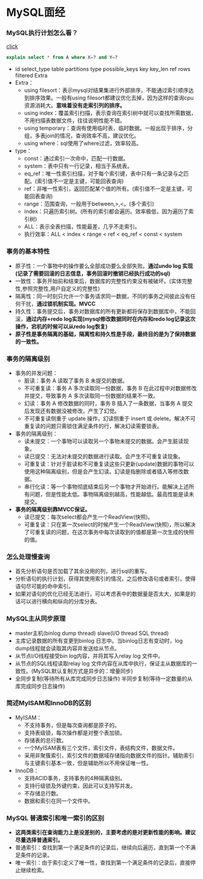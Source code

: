 # MySQL面经
### MySQL执行计划怎么看？
[click](https://nyimac.gitee.io/2020/08/16/MySQL%E9%AB%98%E7%BA%A7/) 
```sql
explain select * from A where X=? and Y=?
```
- id select_type table partitions type possible_keys key key_len ref rows filtered Extra
- Extra：
    - using filesort：表示mysql对结果集进行外部排序，不能通过索引顺序达到排序效果。一般有using filesort都建议优化去掉，因为这样的查询cpu资源消耗大。**意味着没有走索引列的排序。**
    - using index：覆盖索引扫描，表示查询在索引树中就可以查找所需数据，不用扫描表数据文件，往往说明性能不错。
    - using temporary：查询有使用临时表，临时数据。一般出现于排序，分组，多表join的情况，查询效率不高，建议优化。
    - using where：sql使用了where过滤，效率较高。
- type：
    - const：通过索引一次命中，匹配一行数据。
    - system：表中只有一行记录，相当于系统表。
    - eq_ref：唯一性索引扫描，对于每个索引键，表中只有一条记录与之匹配。(索引值不一定是主键，可能回表查询)
    - ref：非唯一性索引，返回匹配某个值的所有。(索引值不一定是主键，可能回表查询)
    - range：范围查询，一般用于between,>,<。(多个索引)
    - index：只遍历索引树。(所有的索引都会遍历。效率极低，因为遍历了索引树)
    - ALL：表示全表扫描，性能最差，几乎不走索引。
    - 执行效率：ALL < index < range < ref < eq_ref < const < system
### 事务的基本特性
- 原子性：一个事物中的操作要么全部成功要么全部失败。**通过undo log 实现(记录了需要回滚的日志信息，事务回滚时撤销已经执行成功的sql)**
- 一致性：事务开始前和结束后，数据库的完整性约束没有被破坏。(实体完整性,参照完整性,用户自定义的完整性)
- 隔离性：同一时刻只允许一个事务请求同一数据，不同的事务之间彼此没有任何干扰，**通过锁机制实现。MVCC**
- 持久性：事务提交后，事务对数据库的所有更新都将保存到数据库中，不能回滚，**通过内存+redo log实现(mysql修改数据同时在内存和redo log记录这次操作，宕机的时候可以从redo log恢复)**
- **原子性是事务隔离的基础，隔离性和持久性是手段，最终目的是为了保持数据的一致性。**
### 事务的隔离级别
- 事务的并发问题：
    - 脏读：事务 A 读取了事务 B 未提交的数据。
    - 不可重复读：事务 A 多次读取同一份数据，事务 B 在此过程中对数据修改并提交，导致事务 A 多次读取同一份数据的结果不一致。
    - 幻读：事务 A 修改数据的同时，事务 B 插入了一条数据，当事务 A 提交后发现还有数据没被修改，产生了幻觉。
    - 不可重复读侧重于 update 操作，幻读侧重于 insert 或 delete。解决不可重复读的问题只需锁住满足条件的行，解决幻读需要锁表。
- 事务的隔离级别：
    - 读未提交：一个事物可以读取另一个事物未提交的数据。会产生脏读现象。
    - 读已提交：无法对未提交的数据进行读取。会产生不可重复读现象。
    - 可重复读：针对于脏读和不可重复读这些只更新(update)数据的事物可以使用这种隔离级别，但是会产生幻读。幻读是指删除或者插入等修改数据。
    - 串行化读：等一个事物彻底结束后另一个事物才开始进行。能解决上述所有问题，但是性能太低。事物隔离级别越高，性能越低。最高性能是读未提交。
- **事务的隔离级别靠MVCC保证。**
    - 读已提交：每次select都会产生一个ReadView(快照)。
    - 可重复读：只在第一次select的时候产生一个ReadView(快照)，所以解决了可重复读的问题，在这次事务中每次读取到的值都是第一次生成的快照的值。
### 怎么处理慢查询
- 首先分析语句是否加载了其余没用的列，进行sql的重写。
- 分析语句的执行计划，获得其使用索引的情况，之后修改语句或者索引，使得语句尽可能的命中索引。
- 如果对语句的优化已经无法进行，可以考虑表中的数据量是否太大，如果是的话可以进行横向和纵向的分库分表。
### MySQL主从同步原理
- master主机(binlog dump thread) slave(I/O thread SQL thread)
- 主库记录数据的所有变更到binlog 日志中。当binlog日志有变动时，log dump线程就会读取其内容并发送给从节点。
- 从节点I/O线程接受bin log内容，并将其写入relay log 文件中。
- 从节点的SQL线程读取relay log 文件内容在从库中执行，保证主从数据库的一致性。(MySQL默认复制方式是异步的：增量同步)
- 全同步复制(等待所有从库完成同步日志操作) 半同步复制(等待一定数量的从库完成同步日志操作)
### 简述MyISAM和InnoDB的区别
- MyISAM：
  - 不支持事务，但是每次查询都是原子的。
  - 支持表级锁，每次操作都是对整个表加锁。
  - 存储表的总行数。
  - 一个MyISAM表有三个文件，索引文件，表结构文件，数据文件。
  - 采用非聚簇索引，索引文件的数据域存储指向数据文件的指针。辅助索引与主键索引基本一致，但是辅助所以不用保证唯一性。
- InnoDB：
  - 支持ACID事务，支持事务的4种隔离级别。
  - 支持行级锁及外键约束，因此可以支持写并发。
  - 不存储总行数。
  - 数据和索引在同一个文件中。
### MySQL 普通索引和唯一索引的区别
- **这两类索引在查询能力上是没差别的，主要考虑的是对更新性能的影响。建议尽量选择普通索引。**
- 普通索引：查找到第一个满足条件的记录后，继续向后遍历，直到第一个不满足条件的记录。
- 唯一索引：由于索引定义了唯一性，查找到第一个满足条件的记录后，直接停止继续检索。
